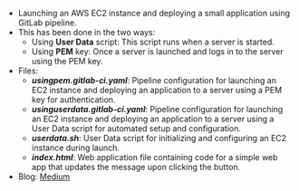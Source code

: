 - Launching an AWS EC2 instance and deploying a small application using GitLab pipeline.   
- This has been done in the two ways:  
    - Using **User Data** script: This script runs when a server is started.  
    - Using **PEM** key: Once a server is launched and logs in to the server using the PEM key.  
- Files:  
    - **_usingpem.gitlab-ci.yaml_**: Pipeline configuration for launching an EC2 instance and deploying an application to a server using a PEM key for authentication.  
    - **_usinguserdata.gitlab-ci.yaml_**: Pipeline configuration for launching an EC2 instance and deploying an application to a server using a User Data script for automated setup and configuration.  
    - **_userdata.sh_**: User Data script for initializing and configuring an EC2 instance during launch.  
    - **_index.html_**: Web application file containing code for a simple web app that updates the message upon clicking the button.
- Blog: [Medium](https://saimanasak.medium.com/unlocking-efficiency-aws-ec2-deployment-with-gitlab-a2d94bc200c7)